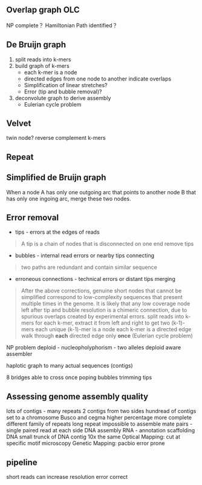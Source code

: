 ## Overlap graph OLC
NP complete？
Hamiltonian Path identified？
## De Bruijn graph
1. split reads into k-mers
2. build graph of k-mers
	* each k-mer is a node
	* directed edges from one node to another indicate overlaps
	* Simplification of linear stretches?
	* Error (tip and bubble removal)?
3. deconvolute graph to derive assembly
	* Eulerian cycle problem
## Velvet
twin node?
reverse complement k-mers
## Repeat

## Simplified de Bruijn graph
When a node A has only one outgoing arc that points to another node B that has only one ingoing arc, merge these two nodes.
## Error removal
* tips - errors at the edges of reads
> A tip is a chain of nodes that is disconnected on one end
> remove tips
* bubbles - internal read errors or nearby tips connecting
> two paths are redundant and contain similar sequence
* erroneous connections - technical errors or distant tips merging
> After the above corrections, genuine short nodes that cannot be simplified correspond to low-complexity sequences that present multiple times in the genome.
> It is likely that any low coverage node left after tip and bubble resolution is a chimeric connection, due to spurious overlaps created by experimental errors.
split reads into k-mers
for each k-mer, extract it from left and right to get two (k-1)-mers
each unique (k-1)-mer is a node
each k-mer is a directed edge 
walk through **each** directed edge only **once** (Eulerian cycle problem)



NP problem 
deploid - nucleopholyphorism - two alleles
deploid aware assembler

haplotic
graph to many actual sequences (contigs)

8 bridges able to cross once
poping bubbles trimming tips

## Assessing genome assembly quality
lots of contigs - many repeats
2 contigs from two sides 
hundread of contigs set to a chromosome
Busco and cegma higher percentage more complete
 different family of repeats 
 long repeat impossible to assemble
 mate pairs - single paired read at each side
 DNA assembly
 RNA - annotation
 scaffolding DNA
 small trunck of DNA 
 contig
 10x the same
 Optical Mapping: cut at specific motif microscopy
 Genetic Mapping:
 pacbio error prone

## pipeline

 short reads can increase resolution 
 error correct 

<!--stackedit_data:
eyJoaXN0b3J5IjpbMjIzNzQ4NDk3LDYwOTM1Mzk0LC0yMjIxNj
cxMDQsMTcxMDk1MzQxOCwxMzk3OTA3NTEyLC0xNTM4MjUwMTky
LC0xNDE1MzIwNTk2LC0xODA2Mjk2NjI1LDIwMTI3Mjc3NzEsLT
E5MTAwNTIyOTEsLTExOTc3NjAwNCwtNTc1OTQzNDg3LC0xMjQ1
OTgxOTExLC01Nzg0MjY3MTEsNTM2ODUxOTA1LDQzODczMTIwOS
wxNDQzMDAzOTQzLC0xNDEwMjI0ODMsLTIwNDYwOTQ5ODEsLTk0
MDk2NjQzNl19
-->